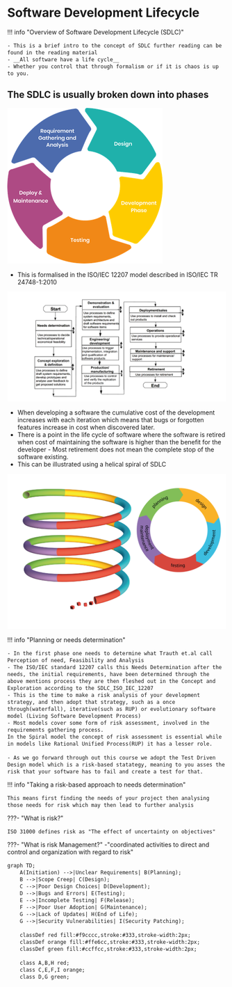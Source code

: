 # Software Development Lifecycle

!!! info "Overview of Software Development Lifecycle (SDLC)"

    - This is a brief intro to the concept of SDLC further reading can be found in the reading material
    - __All software have a life cycle__
    - Whether you control that through formalism or if it is chaos is up to you.
    

## The SDLC is usually broken down into phases

![Software Development Life Cycle showing the iterative nature of SDLC](../img/development_design/SDLC.png)

- This is formalised in the ISO/IEC 12207 model described in ISO/IEC TR 24748-1:2010

![ISO/IEC TR 24748-1:2010](../img/development_design/SDLC_ISO_IEC_12207.png)

- When developing a software the cumulative cost of the development increases with each iteration which means that bugs or forgotten features increase in cost when discovered later.
- There is a point in the life cycle of software where the software is retired when cost of maintaining the software is higher than the benefit for the developer - Most retirement does not mean the complete stop of the software existing.
- This can be illustrated using a helical spiral of SDLC

![The helix model of SDLC, concept: Lars Eklund, NBIS/UPPMAX, Uppsala University art: Jonas Söderberg, NBIS/UPPMAX, Uppsala University image is released under CC-BY license](../img/development_design/helix_legend-01.png)

!!! info "Planning or needs determination"

    - In the first phase one needs to determine what Trauth et.al call Perception of need, Feasibility and Analysis 
    - The ISO/IEC standard 12207 calls this Needs Determination after the needs, the initial requirements, have been determined through the above mentions process they are then fleshed out in the Concept and Exploration according to the SDLC_ISO_IEC_12207 
    - This is the time to make a risk analysis of your development strategy, and then adopt that strategy, such as a once through(waterfall), iterative(such as RUP) or evolutionary software model (Living Software Development Process) 
    - Most models cover some form of risk assessment, involved in the requirements gathering process. 
    In the Spiral model the concept of risk assessment is essential while in models like Rational Unified Process(RUP) it has a lesser role.

    - As we go forward through out this course we adopt the Test Driven Design model which is a risk-based statategy, meaning to you asses the risk that your software has to fail and create a test for that.

!!! info "Taking a risk-based approach to needs determination"

    This means first finding the needs of your project then analysing those needs for risk which may then lead to further analysis

???- "What is risk?"

    ISO 31000 defines risk as "The effect of uncertainty on objectives"

???- "What is risk Management?"
    -"coordinated activities to direct and control and organization with regard to risk"

```mermaid
graph TD;
    A(Initiation) -->|Unclear Requirements| B(Planning);
    B -->|Scope Creep| C(Design);
    C -->|Poor Design Choices| D(Development);
    D -->|Bugs and Errors| E(Testing);
    E -->|Incomplete Testing| F(Release);
    F -->|Poor User Adoption| G(Maintenance);
    G -->|Lack of Updates| H(End of Life);
    G -->|Security Vulnerabilities| I(Security Patching);

    classDef red fill:#f9cccc,stroke:#333,stroke-width:2px;
    classDef orange fill:#ffe6cc,stroke:#333,stroke-width:2px;
    classDef green fill:#ccffcc,stroke:#333,stroke-width:2px;

    class A,B,H red;
    class C,E,F,I orange;
    class D,G green;
```

